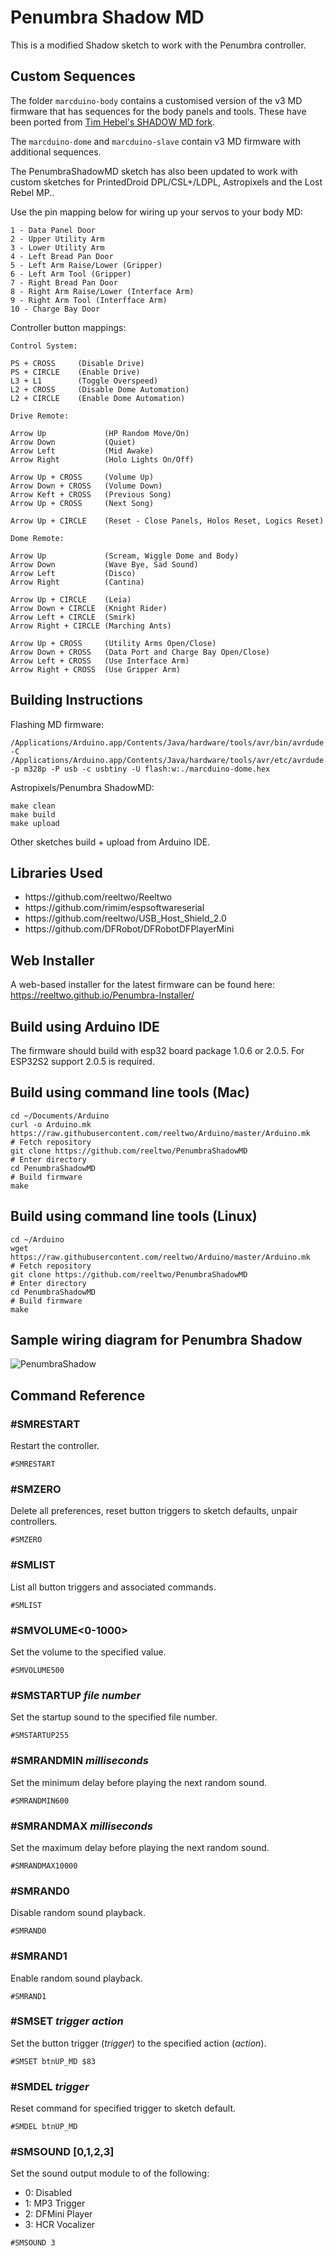 # Penumbra Shadow MD

This is a modified Shadow sketch to work with the Penumbra controller.

## Custom Sequences

The folder `marcduino-body` contains a customised version of the v3 MD firmware that has sequences for the body panels and tools. These have been ported from [Tim Hebel's SHADOW MD fork](https://github.com/Eebel/SHADOW_MD_EEBEL).

The `marcduino-dome` and `marcduino-slave` contain v3 MD firmware with additional sequences.

The PenumbraShadowMD sketch has also been updated to work with custom sketches for PrintedDroid DPL/CSL+/LDPL, Astropixels and the Lost Rebel MP..

Use the pin mapping below for wiring up your servos to your body MD:

```
1 - Data Panel Door
2 - Upper Utility Arm
3 - Lower Utility Arm
4 - Left Bread Pan Door
5 - Left Arm Raise/Lower (Gripper)
6 - Left Arm Tool (Gripper)
7 - Right Bread Pan Door
8 - Right Arm Raise/Lower (Interface Arm)
9 - Right Arm Tool (Interfface Arm)
10 - Charge Bay Door
```

Controller button mappings:

```
Control System:

PS + CROSS     (Disable Drive)
PS + CIRCLE    (Enable Drive)
L3 + L1        (Toggle Overspeed)
L2 + CROSS     (Disable Dome Automation)
L2 + CIRCLE    (Enable Dome Automation)

Drive Remote:

Arrow Up             (HP Random Move/On)
Arrow Down           (Quiet)
Arrow Left           (Mid Awake)
Arrow Right          (Holo Lights On/Off)

Arrow Up + CROSS     (Volume Up)
Arrow Down + CROSS   (Volume Down)
Arrow Keft + CROSS   (Previous Song)
Arrow Up + CROSS     (Next Song)

Arrow Up + CIRCLE    (Reset - Close Panels, Holos Reset, Logics Reset)

Dome Remote:

Arrow Up             (Scream, Wiggle Dome and Body)
Arrow Down           (Wave Bye, Sad Sound)
Arrow Left           (Disco)
Arrow Right          (Cantina)

Arrow Up + CIRCLE    (Leia)
Arrow Down + CIRCLE  (Knight Rider)
Arrow Left + CIRCLE  (Smirk)
Arrow Right + CIRCLE (Marching Ants)

Arrow Up + CROSS     (Utility Arms Open/Close)
Arrow Down + CROSS   (Data Port and Charge Bay Open/Close)
Arrow Left + CROSS   (Use Interface Arm)
Arrow Right + CROSS  (Use Gripper Arm)
```

## Building Instructions

Flashing MD firmware:

```
/Applications/Arduino.app/Contents/Java/hardware/tools/avr/bin/avrdude -C  /Applications/Arduino.app/Contents/Java/hardware/tools/avr/etc/avrdude.conf -p m328p -P usb -c usbtiny -U flash:w:./marcduino-dome.hex
```

Astropixels/Penumbra ShadowMD:

```
make clean
make build
make upload
```

Other sketches build + upload from Arduino IDE.

## Libraries Used

<ul>
<li>https://github.com/reeltwo/Reeltwo</li>
<li>https://github.com/rimim/espsoftwareserial</li>
<li>https://github.com/reeltwo/USB_Host_Shield_2.0</li>
<li>https://github.com/DFRobot/DFRobotDFPlayerMini</li>
</ul>

## Web Installer

A web-based installer for the latest firmware can be found here: https://reeltwo.github.io/Penumbra-Installer/

## Build using Arduino IDE

The firmware should build with esp32 board package 1.0.6 or 2.0.5. For ESP32S2 support 2.0.5 is required.

## Build using command line tools (Mac)

    cd ~/Documents/Arduino
    curl -o Arduino.mk https://raw.githubusercontent.com/reeltwo/Arduino/master/Arduino.mk
    # Fetch repository
    git clone https://github.com/reeltwo/PenumbraShadowMD
    # Enter directory
    cd PenumbraShadowMD
    # Build firmware
    make


## Build using command line tools (Linux)

    cd ~/Arduino
    wget https://raw.githubusercontent.com/reeltwo/Arduino/master/Arduino.mk
    # Fetch repository
    git clone https://github.com/reeltwo/PenumbraShadowMD
    # Enter directory
    cd PenumbraShadowMD
    # Build firmware
    make

## Sample wiring diagram for Penumbra Shadow

![PenumbraShadow](https://user-images.githubusercontent.com/16616950/222179232-cd7f6191-de23-43d3-b792-a73715196444.png)

## Command Reference

### #SMRESTART
Restart the controller.
```
#SMRESTART
````
### #SMZERO
Delete all preferences, reset button triggers to sketch defaults, unpair controllers.
```
#SMZERO
````
### #SMLIST
List all button triggers and associated commands.
```
#SMLIST
```
### #SMVOLUME<0-1000>
Set the volume to the specified value.
```
#SMVOLUME500
````
### #SMSTARTUP _file number_
Set the startup sound to the specified file number.
```
#SMSTARTUP255
````
### #SMRANDMIN _milliseconds_
Set the minimum delay before playing the next random sound.
```
#SMRANDMIN600
````
### #SMRANDMAX _milliseconds_
Set the maximum delay before playing the next random sound.
```
#SMRANDMAX10000
````
### #SMRAND0
Disable random sound playback.
```
#SMRAND0
````
### #SMRAND1
Enable random sound playback.
```
#SMRAND1
````
### #SMSET _trigger_ _action_
Set the button trigger (_trigger_) to the specified action (_action_).
```
#SMSET btnUP_MD $83
````
### #SMDEL _trigger_
Reset command for specified trigger to sketch default.
```
#SMDEL btnUP_MD
````
### #SMSOUND [0,1,2,3]
Set the sound output module to of the following:
* 0: Disabled
* 1: MP3 Trigger
* 2: DFMini Player
* 3: HCR Vocalizer
```
#SMSOUND 3
````

